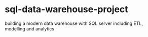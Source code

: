 # sql-data-warehouse-project
building a modern data warehouse with SQL server including ETL, modelling and analytics
